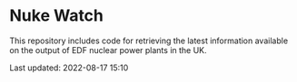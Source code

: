 # Nuke Watch

This repository includes code for retrieving the latest information available on the output of EDF nuclear power plants in the UK.

Last updated: 2022-08-17 15:10